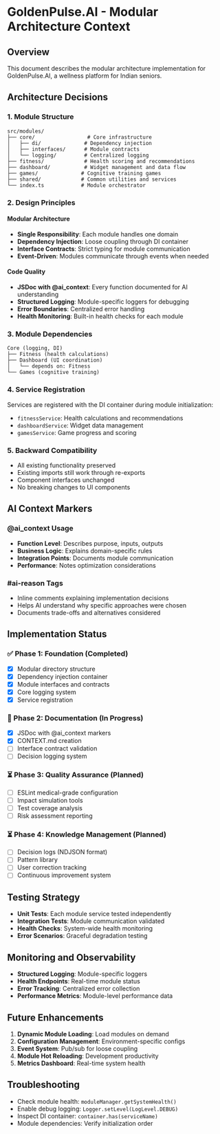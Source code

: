 
# GoldenPulse.AI - Modular Architecture Context

## Overview
This document describes the modular architecture implementation for GoldenPulse.AI, a wellness platform for Indian seniors.

## Architecture Decisions

### 1. Module Structure
```
src/modules/
├── core/                 # Core infrastructure
│   ├── di/              # Dependency injection
│   ├── interfaces/      # Module contracts
│   └── logging/         # Centralized logging
├── fitness/             # Health scoring and recommendations
├── dashboard/           # Widget management and data flow
├── games/              # Cognitive training games
├── shared/             # Common utilities and services
└── index.ts            # Module orchestrator
```

### 2. Design Principles

#### Modular Architecture
- **Single Responsibility**: Each module handles one domain
- **Dependency Injection**: Loose coupling through DI container
- **Interface Contracts**: Strict typing for module communication
- **Event-Driven**: Modules communicate through events when needed

#### Code Quality
- **JSDoc with @ai_context**: Every function documented for AI understanding
- **Structured Logging**: Module-specific loggers for debugging
- **Error Boundaries**: Centralized error handling
- **Health Monitoring**: Built-in health checks for each module

### 3. Module Dependencies
```
Core (logging, DI) 
├── Fitness (health calculations)
├── Dashboard (UI coordination) 
│   └── depends on: Fitness
└── Games (cognitive training)
```

### 4. Service Registration
Services are registered with the DI container during module initialization:
- `fitnessService`: Health calculations and recommendations
- `dashboardService`: Widget data management
- `gamesService`: Game progress and scoring

### 5. Backward Compatibility
- All existing functionality preserved
- Existing imports still work through re-exports
- Component interfaces unchanged
- No breaking changes to UI components

## AI Context Markers

### @ai_context Usage
- **Function Level**: Describes purpose, inputs, outputs
- **Business Logic**: Explains domain-specific rules
- **Integration Points**: Documents module communication
- **Performance**: Notes optimization considerations

### #ai-reason Tags
- Inline comments explaining implementation decisions
- Helps AI understand why specific approaches were chosen
- Documents trade-offs and alternatives considered

## Implementation Status

### ✅ Phase 1: Foundation (Completed)
- [x] Modular directory structure
- [x] Dependency injection container
- [x] Module interfaces and contracts
- [x] Core logging system
- [x] Service registration

### 🚧 Phase 2: Documentation (In Progress)
- [x] JSDoc with @ai_context markers
- [x] CONTEXT.md creation
- [ ] Interface contract validation
- [ ] Decision logging system

### ⏳ Phase 3: Quality Assurance (Planned)
- [ ] ESLint medical-grade configuration
- [ ] Impact simulation tools
- [ ] Test coverage analysis
- [ ] Risk assessment reporting

### ⏳ Phase 4: Knowledge Management (Planned)
- [ ] Decision logs (NDJSON format)
- [ ] Pattern library
- [ ] User correction tracking
- [ ] Continuous improvement system

## Testing Strategy
- **Unit Tests**: Each module service tested independently
- **Integration Tests**: Module communication validated
- **Health Checks**: System-wide health monitoring
- **Error Scenarios**: Graceful degradation testing

## Monitoring and Observability
- **Structured Logging**: Module-specific loggers
- **Health Endpoints**: Real-time module status
- **Error Tracking**: Centralized error collection
- **Performance Metrics**: Module-level performance data

## Future Enhancements
1. **Dynamic Module Loading**: Load modules on demand
2. **Configuration Management**: Environment-specific configs
3. **Event System**: Pub/sub for loose coupling
4. **Module Hot Reloading**: Development productivity
5. **Metrics Dashboard**: Real-time system health

## Troubleshooting
- Check module health: `moduleManager.getSystemHealth()`
- Enable debug logging: `Logger.setLevel(LogLevel.DEBUG)`
- Inspect DI container: `container.has(serviceName)`
- Module dependencies: Verify initialization order
